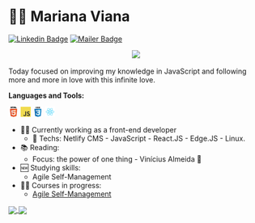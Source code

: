 # :woman_technologist: Mariana Viana

[![Linkedin Badge](https://img.shields.io/badge/-Mariana%20Viana-6633cc?style=flat-square&logo=Linkedin&logoColor=white&link=https://www.linkedin.com/in/marianaviana/)](https://www.linkedin.com/in/marianaviana/)
[![Mailer Badge](https://img.shields.io/badge/-contato@mariviana.com.br-6633cc?style=flat-square&logo=Minutemailer&logoColor=white&link=mailto:contato@mariviana.com.br)](mailto:contato@mariviana.com.br)

<p align="center">
<img src="hello.svg" />
</p>


Today focused on improving my knowledge in JavaScript and following more and more in love with this infinite love.

**Languages and Tools:**  

<code><img height="20" src="https://raw.githubusercontent.com/github/explore/80688e429a7d4ef2fca1e82350fe8e3517d3494d/topics/html/html.png"></code>
<code><img height="20" src="https://raw.githubusercontent.com/github/explore/80688e429a7d4ef2fca1e82350fe8e3517d3494d/topics/javascript/javascript.png"></code>
<code><img height="20" src="https://raw.githubusercontent.com/github/explore/80688e429a7d4ef2fca1e82350fe8e3517d3494d/topics/css/css.png"></code>
<code><img height="20" src="https://raw.githubusercontent.com/github/explore/80688e429a7d4ef2fca1e82350fe8e3517d3494d/topics/react/react.png"></code>  

- :woman_office_worker: Currently working as a front-end developer
  - :blue_heart: Techs: Netlify CMS - JavaScript - React.JS - Edge.JS - Linux.
- :books: Reading: 
  - Focus: the power of one thing - Vinícius Almeida :dart:
- :new: Studying skills:
  - Agile Self-Management
- :woman_student: Courses in progress:
  - [Agile Self-Management](https://aprendeai.com/curso/metodos-ageis-curso-kanban-expert-autogestao-na-pratica/)
<p align="justify">
  <a href="https://github.com/anuraghazra/github-readme-stats">
  <img align="center" src="https://github-readme-stats.vercel.app/api?username=marianaviana&show_icons=true&count_private=true&theme=tokyonight&hide=issues" />
</a>
  <a href="https://github.com/anuraghazra/github-readme-stats">
  <img align="center" src="https://github-readme-stats.vercel.app/api/top-langs/?username=marianaviana&layout=compact&theme=tokyonight" />
</a>
</p>
<!--> 
